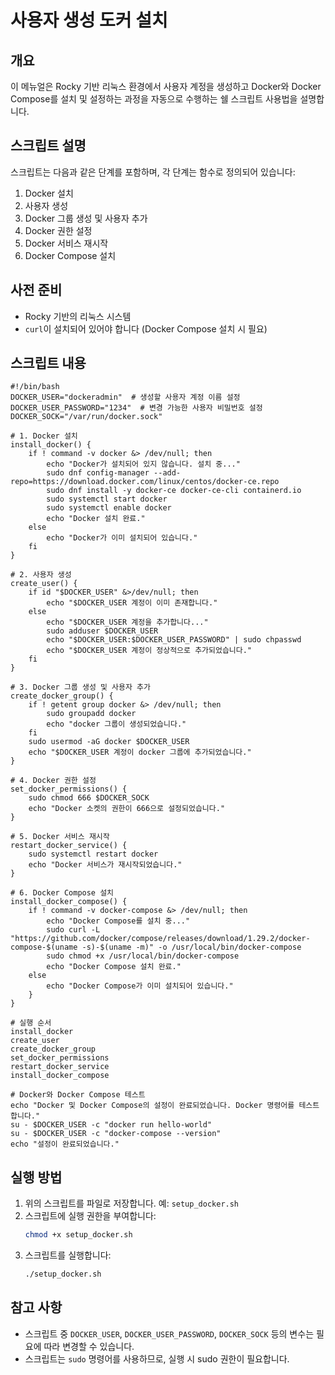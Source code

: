 # 사용자 생성 도커 설치

## 개요
이 메뉴얼은 Rocky 기반 리눅스 환경에서 사용자 계정을 생성하고 Docker와 Docker Compose를 설치 및 설정하는 과정을 자동으로 수행하는 쉘 스크립트 사용법을 설명합니다.

## 스크립트 설명
스크립트는 다음과 같은 단계를 포함하며, 각 단계는 함수로 정의되어 있습니다:

1. Docker 설치
2. 사용자 생성
3. Docker 그룹 생성 및 사용자 추가
4. Docker 권한 설정
5. Docker 서비스 재시작
6. Docker Compose 설치

## 사전 준비
- Rocky 기반의 리눅스 시스템
- `curl`이 설치되어 있어야 합니다 (Docker Compose 설치 시 필요)

## 스크립트 내용

```shell
#!/bin/bash
DOCKER_USER="dockeradmin"  # 생성할 사용자 계정 이름 설정
DOCKER_USER_PASSWORD="1234"  # 변경 가능한 사용자 비밀번호 설정
DOCKER_SOCK="/var/run/docker.sock"

# 1. Docker 설치
install_docker() {
    if ! command -v docker &> /dev/null; then
        echo "Docker가 설치되어 있지 않습니다. 설치 중..."
        sudo dnf config-manager --add-repo=https://download.docker.com/linux/centos/docker-ce.repo
        sudo dnf install -y docker-ce docker-ce-cli containerd.io
        sudo systemctl start docker
        sudo systemctl enable docker
        echo "Docker 설치 완료."
    else
        echo "Docker가 이미 설치되어 있습니다."
    fi
}

# 2. 사용자 생성
create_user() {
    if id "$DOCKER_USER" &>/dev/null; then
        echo "$DOCKER_USER 계정이 이미 존재합니다."
    else
        echo "$DOCKER_USER 계정을 추가합니다..."
        sudo adduser $DOCKER_USER
        echo "$DOCKER_USER:$DOCKER_USER_PASSWORD" | sudo chpasswd
        echo "$DOCKER_USER 계정이 정상적으로 추가되었습니다."
    fi
}

# 3. Docker 그룹 생성 및 사용자 추가
create_docker_group() {
    if ! getent group docker &> /dev/null; then
        sudo groupadd docker
        echo "docker 그룹이 생성되었습니다."
    fi
    sudo usermod -aG docker $DOCKER_USER
    echo "$DOCKER_USER 계정이 docker 그룹에 추가되었습니다."
}

# 4. Docker 권한 설정
set_docker_permissions() {
    sudo chmod 666 $DOCKER_SOCK
    echo "Docker 소켓의 권한이 666으로 설정되었습니다."
}

# 5. Docker 서비스 재시작
restart_docker_service() {
    sudo systemctl restart docker
    echo "Docker 서비스가 재시작되었습니다."
}

# 6. Docker Compose 설치
install_docker_compose() {
    if ! command -v docker-compose &> /dev/null; then
        echo "Docker Compose를 설치 중..."
        sudo curl -L "https://github.com/docker/compose/releases/download/1.29.2/docker-compose-$(uname -s)-$(uname -m)" -o /usr/local/bin/docker-compose
        sudo chmod +x /usr/local/bin/docker-compose
        echo "Docker Compose 설치 완료."
    else
        echo "Docker Compose가 이미 설치되어 있습니다."
    }
}

# 실행 순서
install_docker
create_user
create_docker_group
set_docker_permissions
restart_docker_service
install_docker_compose

# Docker와 Docker Compose 테스트
echo "Docker 및 Docker Compose의 설정이 완료되었습니다. Docker 명령어를 테스트합니다."
su - $DOCKER_USER -c "docker run hello-world"
su - $DOCKER_USER -c "docker-compose --version"
echo "설정이 완료되었습니다."
```

## 실행 방법

1. 위의 스크립트를 파일로 저장합니다. 예: `setup_docker.sh`
2. 스크립트에 실행 권한을 부여합니다:
   ```bash
   chmod +x setup_docker.sh
   ```
3. 스크립트를 실행합니다:
   ```bash
   ./setup_docker.sh
   ```

## 참고 사항
- 스크립트 중 `DOCKER_USER`, `DOCKER_USER_PASSWORD`, `DOCKER_SOCK` 등의 변수는 필요에 따라 변경할 수 있습니다.
- 스크립트는 `sudo` 명령어를 사용하므로, 실행 시 sudo 권한이 필요합니다.

